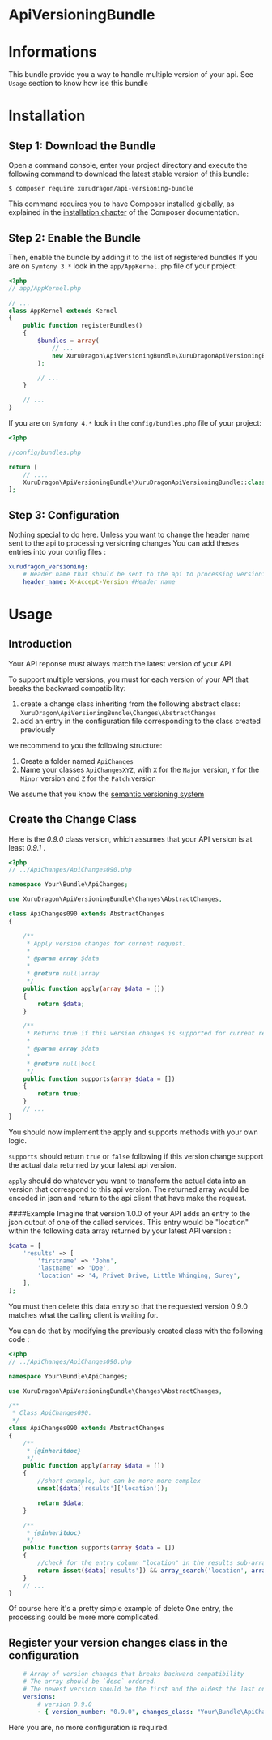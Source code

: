 # ApiVersioningBundle

Informations
============
This bundle provide you a way to handle multiple version of your api.
See `Usage` section to know how ise this bundle

Installation
============

Step 1: Download the Bundle
---------------------------

Open a command console, enter your project directory and execute the
following command to download the latest stable version of this bundle:

```console
$ composer require xurudragon/api-versioning-bundle
```

This command requires you to have Composer installed globally, as explained
in the [installation chapter](https://getcomposer.org/doc/00-intro.md)
of the Composer documentation.

Step 2: Enable the Bundle
-------------------------

Then, enable the bundle by adding it to the list of registered bundles
If you are on `Symfony 3.*` look in the `app/AppKernel.php` file of your project:

```php
<?php
// app/AppKernel.php

// ...
class AppKernel extends Kernel
{
    public function registerBundles()
    {
        $bundles = array(
            // ...
            new XuruDragon\ApiVersioningBundle\XuruDragonApiVersioningBundle(),
        );

        // ...
    }

    // ...
}
```

If you are on `Symfony 4.*` look in the `config/bundles.php` file of your project:

```php
<?php

//config/bundles.php

return [
    // ....
    XuruDragon\ApiVersioningBundle\XuruDragonApiVersioningBundle::class => ['all' => true],
];
```

Step 3: Configuration
-------------------------

Nothing special to do here. Unless you want to change the header name sent to the api to processing versioning changes
You can add theses entries into your config files :

```yaml
xurudragon_versioning:
    # Header name that should be sent to the api to processing versioning changes
    header_name: X-Accept-Version #Header name
```

Usage
=====

Introduction
-------------------------
Your API reponse must always match the latest version of your API.

To support multiple versions, you must for each version of your API that breaks the backward compatibility:
1. create a change class inheriting from the following abstract class: `XuruDragon\ApiVersioningBundle\Changes\AbstractChanges`
2. add an entry in the configuration file corresponding to the class created previously


we recommend to you the following structure:
1. Create a folder named `ApiChanges`
2. Name your classes `ApiChangesXYZ`, with `X` for the `Major` version, `Y` for the `Minor` version and `Z` for the `Patch` version

We assume that you know the [semantic versioning system](http://semver.org)

Create the Change Class
-------------------------

Here is the _0.9.0_ class version, which assumes that your API version is at least _0.9.1_ .

```php
<?php
// ../ApiChanges/ApiChanges090.php

namespace Your\Bundle\ApiChanges;

use XuruDragon\ApiVersioningBundle\Changes\AbstractChanges,

class ApiChanges090 extends AbstractChanges
{

    /**
     * Apply version changes for current request.
     *
     * @param array $data
     *
     * @return null|array
     */
    public function apply(array $data = [])
    {
        return $data;
    }

    /**
     * Returns true if this version changes is supported for current request.
     *
     * @param array $data
     *
     * @return null|bool
     */
    public function supports(array $data = [])
    {
        return true;
    }
    // ...
}
```

You should now implement the apply and supports methods with your own logic.

`supports` should return `true` or `false` following if this version change support the actual data returned by your latest api version.

`apply` should do whatever you want to transform the actual data into an version that correspond to this api version. The  returned array would be encoded in json and return to the api client that have make the request.

####Example
Imagine that version 1.0.0 of your API adds an entry to the json output of one of the called services.
This entry would be "location" within the following data array returned by your latest API version :

```php
$data = [
    'results' => [
        'firstname' => 'John',
        'lastname' => 'Doe',
        'location' => '4, Privet Drive, Little Whinging, Surey', 
    ],
];
```

You must then delete this data entry so that the requested version 0.9.0 matches what the calling client is waiting for.

You can do that by modifying the previously created class with the following code :

```php
<?php
// ../ApiChanges/ApiChanges090.php

namespace Your\Bundle\ApiChanges;

use XuruDragon\ApiVersioningBundle\Changes\AbstractChanges,

/**
 * Class ApiChanges090.
 */
class ApiChanges090 extends AbstractChanges
{
    /**
     * {@inheritdoc}
     */
    public function apply(array $data = [])
    {
        //short example, but can be more more complex
        unset($data['results']['location']);

        return $data;
    }

    /**
     * {@inheritdoc}
     */
    public function supports(array $data = [])
    {
        //check for the entry column "location" in the results sub-array of $data
        return isset($data['results']) && array_search('location', array_keys($data['results']), true);
    }
    // ...
}
```

Of course here it's a pretty simple example of delete One entry, the processing could be more more complicated.

Register your version changes class in the configuration
-------------------------
```yaml
    # Array of version changes that breaks backward compatibility
    # The array should be `desc` ordered.
    # The newest version should be the first and the oldest the last one
    versions:
        # version 0.9.0
        - { version_number: "0.9.0", changes_class: "Your\Bundle\ApiChanges\ApiChanges090"}
```

Here you are, no more configuration is required.
